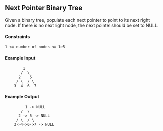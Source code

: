 ## Next Pointer Binary Tree
Given a binary tree, populate each next pointer to point to its next right node. If there is no next right node, the next pointer should be set to NULL.

#### Constraints
```
1 <= number of nodes <= 1e5
```

#### Example Input
```
        1
       /  \
      2    5
     / \  / \
    3  4  6  7
```

#### Example Output
```
         1 -> NULL
       /  \
      2 -> 5 -> NULL
     / \  / \
    3->4->6->7 -> NULL
```
